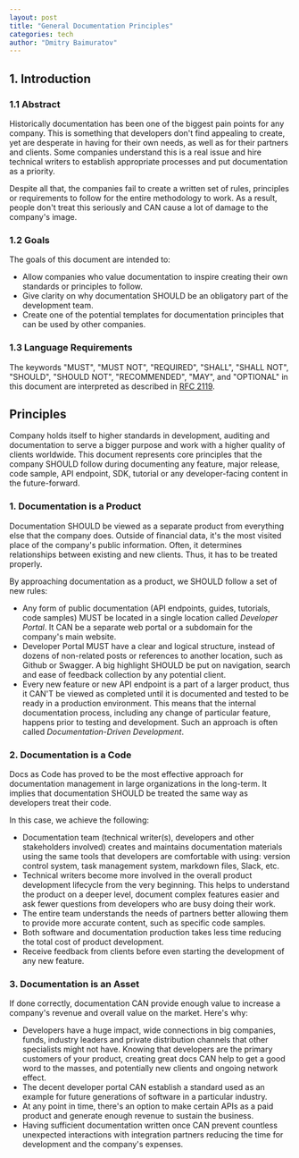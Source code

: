 ```yaml
---
layout: post
title: "General Documentation Principles"
categories: tech
author: "Dmitry Baimuratov"
---
```


## 1. Introduction

### 1.1 Abstract

Historically documentation has been one of the biggest pain points for any company. This is something that developers don't find appealing to create, yet are desperate in having for their own needs, as well as for their partners and clients. Some companies understand this is a real issue and hire technical writers to establish appropriate processes and put documentation as a priority.

Despite all that, the companies fail to create a written set of rules, principles or requirements to follow for the entire methodology to work. As a result, people don't treat this seriously and CAN cause a lot of damage to the company's image.
### 1.2 Goals

The goals of this document are intended to:
- Allow companies who value documentation to inspire creating their own standards or principles to follow.
- Give clarity on why documentation SHOULD be an obligatory part of the development team.
- Create one of the potential templates for documentation principles that can be used by other companies.

### 1.3 Language Requirements

The keywords "MUST", "MUST NOT", "REQUIRED", "SHALL", "SHALL NOT", "SHOULD", "SHOULD NOT", "RECOMMENDED", "MAY", and "OPTIONAL" in this document are interpreted as described in [RFC 2119](https://www.ietf.org/rfc/rfc2119.txt).

## Principles

Company holds itself to higher standards in development, auditing and documentation to serve a bigger purpose and work with a higher quality of clients worldwide. This document represents core principles that the company SHOULD follow during documenting any feature, major release, code sample, API endpoint, SDK, tutorial or any developer-facing content in the future-forward.

### 1. Documentation is a Product
Documentation SHOULD be viewed as a separate product from everything else that the company does. Outside of financial data, it's the most visited place of the company's public information. Often, it determines relationships between existing and new clients. Thus, it has to be treated properly.

By approaching documentation as a product, we SHOULD follow a set of new rules:
- Any form of public documentation (API endpoints, guides, tutorials, code samples) MUST be located in a single location called *Developer Portal*. It CAN be a separate web portal or a subdomain for the company's main website.
- Developer Portal MUST have a clear and logical structure, instead of dozens of non-related posts or references to another location, such as Github or Swagger. A big highlight SHOULD be put on navigation, search and ease of feedback collection by any potential client.
- Every new feature or new API endpoint is a part of a larger product, thus it CAN'T be viewed as completed until it is documented and tested to be ready in a production environment. This means that the internal documentation process, including any change of particular feature, happens prior to testing and development. Such an approach is often called *Documentation-Driven Development*.

### 2. Documentation is a Code

Docs as Code has proved to be the most effective approach for documentation management in large organizations in the long-term. It implies that documentation SHOULD be treated the same way as developers treat their code. 

In this case, we achieve the following:
- Documentation team (technical writer(s), developers and other stakeholders involved) creates and maintains documentation materials using the same tools that developers are comfortable with using: version control system, task management system, markdown files, Slack, etc.
- Technical writers become more involved in the overall product development lifecycle from the very beginning. This helps to understand the product on a deeper level, document complex features easier and ask fewer questions from developers who are busy doing their work.
- The entire team understands the needs of partners better allowing them to provide more accurate content, such as specific code samples.
- Both software and documentation production takes less time reducing the total cost of product development.
- Receive feedback from clients before even starting the development of any new feature.

### 3. Documentation is an Asset

If done correctly, documentation CAN provide enough value to increase a company's revenue and overall value on the market. Here's why:
- Developers have a huge impact, wide connections in big companies, funds, industry leaders and private distribution channels that other specialists might not have. Knowing that developers are the primary customers of your product, creating great docs CAN help to get a good word to the masses, and potentially new clients and ongoing network effect. 
- The decent developer portal CAN establish a standard used as an example for future generations of software in a particular industry.
- At any point in time, there's an option to make certain APIs as a paid product and generate enough revenue to sustain the business.
- Having sufficient documentation written once CAN prevent countless unexpected interactions with integration partners reducing the time for development and the company's expenses.
